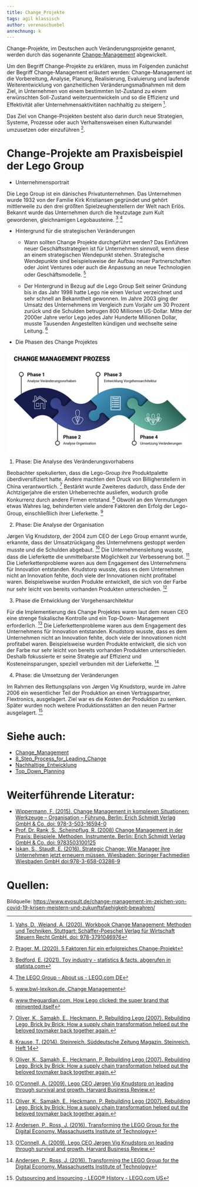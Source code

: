 ```yaml
---
title: Change_Projekte
tags: agil klassisch 
author: verenaschuebel
anrechnung: k 
---
```


Change-Projekte, im Deutschen auch Veränderungsprojekte genannt, werden durch das sogenannte [Change-Management](https://github.com/ManagingProjectsSuccessfully/ManagingProjectsSuccessfully.github.io/blob/main/kb/Change_Management.md) abgewickelt.

Um den Begriff Change-Projekte zu erklären, muss im Folgenden zunächst der Begriff Change-Management erläutert werden:
Change-Management ist die Vorbereitung, Analyse, Planung, Realisierung, Evaluierung und laufende Weiterentwicklung von ganzheitlichen Veränderungsmaßnahmen mit dem Ziel, in Unternehmen von einem bestimmten Ist-Zustand zu einem erwünschten Soll-Zustand weiterzuentwickeln und so die Effizienz und Effektivität aller Unternehmensaktivitäten nachhaltig zu steigern [^1].

Das Ziel von Change-Projekten besteht also darin durch neue Strategien, Systeme, Prozesse oder auch Verhaltensweisen einen Kulturwandel umzusetzen oder einzuführen [^2].

# Change-Projekte am Praxisbeispiel der Lego Group

*	Unternehmensportrait

  Die Lego Group ist ein dänisches Privatunternehmen. Das Unternehmen wurde 1932 von der Familie Kirk Kristiansen gegründet und gehört mittlerweile zu den     drei größten Spielzeugherstellern der Welt nach Erlös. 
  Bekannt wurde das Unternehmen durch die heutzutage zum Kult gewordenen, gleichnamigen Legobausteine. [^3] [^4]

* Hintergrund für die strategischen Veränderungen

  -	Wann sollten Change Projekte durchgeführt werden?
    Das Einführen neuer Geschäftsstrategien ist für Unternehmen sinnvoll, wenn diese an einem strategischen Wendepunkt stehen. 
    Strategische Wendepunkte sind beispielsweise der Aufbau neuer Partnerschaften oder Joint Ventures oder auch die Anpassung an neue Technologien oder           Geschäftsmodelle. [^5]

  -	Der Hintergrund in Bezug auf die Lego Group
    Seit seiner Gründung bis in das Jahr 1998 hatte Lego nie einen Verlust verzeichnet und sehr schnell an Bekanntheit gewonnen. Im Jahre 2003 ging der           Umsatz des Unternehmens im Vergleich zum Vorjahr um 30 Prozent zurück und die Schulden betrugen 800 Millionen US-Dollar. 
    Mitte der 2000er Jahre verlor Lego jedes Jahr Hunderte Millionen Dollar, musste Tausenden Angestellten kündigen und wechselte seine Leitung. [^6]
 
*	Die Phasen des Change Projektes

  ![image](/kb/Change_Projekte/EVOSULT_Change_Management_810px-1.JPG)

  1. Phase: Die Analyse des Veränderungsvorhabens

  Beobachter spekulierten, dass die Lego-Group ihre Produktpalette überdiversifiziert hatte. Andere machten den Druck von Billigherstellern in China           verantwortlich. [^9]
  Bestärkt wurde Zweiteres dadurch, dass Ende der Achtzigerjahre die ersten Urheberrechte ausliefen, wodurch große Konkurrenz durch andere Firmen entstand.     [^7] Obwohl an den Vermutungen etwas Wahres lag, behinderten viele andere Faktoren den Erfolg der Lego-Group, einschließlich ihrer Lieferkette. [^9]

  2.	Phase: Die Analyse der Organisation

  Jørgen Vig Knudstorp, der 2004 zum CEO der Lego Group ernannt wurde, erkannte, dass der Umsatzrückgang des Unternehmens gestoppt werden musste und die       Schulden abgebaut. [^8]
  Die Unternehmensleitung wusste, dass die Lieferkette die unmittelbarste Möglichkeit zur Verbesserung bot. [^9]
  Die Lieferkettenprobleme waren aus dem Engagement des Unternehmens für Innovation entstanden. Knudstorp wusste, dass es dem Unternehmen nicht an Innovation   fehlte, doch viele der Innovationen nicht profitabel waren. Beispielsweise wurden Produkte entwickelt, die sich von der Farbe nur sehr leicht von bereits     vorhanden Produkten unterschieden. [^11]

  3.	Phase die Entwicklung der Vorgehensarchitektur

  Für die Implementierung des Change Projektes waren laut dem neuen CEO eine strenge fiskalische Kontrolle und ein Top-Down- Management erforderlich. [^8]
  Die Lieferkettenprobleme waren aus dem Engagement des Unternehmens für Innovation entstanden. Knudstorp wusste, dass es dem Unternehmen nicht an Innovation   fehlte, doch viele der Innovationen nicht profitabel waren. Beispielsweise wurden Produkte entwickelt, die sich von der Farbe nur sehr leicht von bereits     vorhanden Produkten unterschieden. Deshalb fokussierte er seine Strategie auf Effizienz und Kosteneinsparungen, speziell verbunden mit der Lieferkette.       [^11]

  4.	Phase: die Umsetzung der Veränderungen

  Im Rahmen des Rettungsplans von Jørgen Vig Knudstorp, wurde im Jahre 2006 ein wesentlicher Teil der Produktion an einen Vertragspartner, Flextronics,         ausgelagert. Ziel war es die Kosten der Produktion zu senken. Später wurden noch weitere Produktionsstätten an den neuen Partner ausgelagert. [^10]



# Siehe auch:

* [Change_Management](https://github.com/ManagingProjectsSuccessfully/ManagingProjectsSuccessfully.github.io/blob/main/kb/Change_Management.md)
* [8_Step_Process_for_Leading_Change](https://github.com/ManagingProjectsSuccessfully/ManagingProjectsSuccessfully.github.io/blob/main/kb/8_Step_Process_for_Leading_Change.md) 
* [Nachhaltige_Entwicklung](https://github.com/ManagingProjectsSuccessfully/ManagingProjectsSuccessfully.github.io/blob/main/kb/Nachhaltige_Entwicklung.md)
* [Top_Down_Planning](https://github.com/ManagingProjectsSuccessfully/ManagingProjectsSuccessfully.github.io/blob/main/kb/Top_Down_Planning.md)



# Weiterführende Literatur:

* [Wippermann, F. (2015). Change Management in komplexen Situationen: Werkzeuge – Organisation – Führung. Berlin: Erich Schmidt Verlag GmbH & Co. doi: 978-3-503-16594-0](https://www.esv-campus.de/.download/_sid/OXRN-298696-IN3C/125880/059_061_Change_Management_in_komplexen_Situationen.pdf#search=%22change%20projekt%22)
* [Prof. Dr. Rank ,S. ,Scheinpflug, R. (2008) Change Management in der Praxis: Beispiele, Methoden, Instrumente. Berlin: Erich Schmidt Verlag GmbH & Co. doi: 9783503100125](https://www.esv-campus.de/.download/_sid/OXRN-298696-)
* [Iskan, S., Staudt, E. (2016). Strategic Change: Wie Manager ihre Unternehmen jetzt erneuern müssen. Wiesbaden: Springer Fachmedien Wiesbaden GmbH doi:978-3-658-03286-9](https://link.springer.com/content/pdf/10.1007%2F978-3-658-03287-6.pdf)



# Quellen:

[^1]: [Vahs, D. ,Weiand, A. (2020). Workbook Change Management: Methoden und Techniken. Stuttgart: Schäffer-Poeschel Verlag für Wirtschaft Steuern Recht GmbH. doi: 978-3791046976](https://ebookcentral.proquest.com/lib/erlangen/reader.action?docID=6232361)
[^2]: [Prager, M. (2020). 5 Faktoren für ein erfolgreiches Change-Projekt](https://www.pidas.com/blog/5-faktoren-fuer-ein-erfolgreiches-change-projekt)
[^3]: [Bedford, E. (2021). Toy industry - statistics & facts. abgerufen in statista.com](https://www.statista.com/topics/1108/toy-industry/)
[^4]: [The LEGO Group - About us - LEGO.com DE](https://www.lego.com/de-de/aboutus/lego-group/)
[^5]: [www.bwl-lexikon.de. Change Management](https://www.bwl-lexikon.de/wiki/change-management/)
[^6]: [www.theguardian.com. How Lego clicked: the super brand that reinvented itself](https://www.theguardian.com/lifeandstyle/2017/jun/04/how-lego-clicked-the-super-brand-that-reinvented-itself)
[^7]: [Krause, T. (2014). Steinreich. Süddeutsche Zeitung Magazin. Steinreich. Heft 14](https://sz-magazin.sueddeutsche.de/wirtschaft-finanzen/steinreich-80333)
[^8]: [O’Connell, A. (2009). Lego CEO Jørgen Vig Knudstorp on leading through survival and growth. Harvard Business Review.](https://hbr.org/2009/01/lego-ceo-jorgen-vig-knudstorp-on-leading-through-survival-and-growth)
[^9]: [Oliver, K., Samakh, E., Heckmann, P. Rebuilding Lego (2007). Rebuilding Lego, Brick by Brick: How a supply chain transformation helped put the beloved toymaker back together again.](https://www.strategy-business.com/article/07306)
[^10]: [Outsourcing and Insourcing - LEGO® History - LEGO.com US](https://www.lego.com/en-us/history/articles/i-outsourcing-and-insourcing)
[^11]: [Andersen, P., Ross, J. (2016). Transforming the LEGO Group for the Digital Economy. Massachusetts Institute of Technology](https://ctl.mit.edu/sites/ctl.mit.edu/files/attachments/MIT_CISRwp407_TheLEGOGroup_AndersenRoss_0.pdf)

Bildquelle: https://www.evosult.de/change-management-im-zeichen-von-covid-19-krisen-meistern-und-zukunftsfaehigkeit-bewahren/




